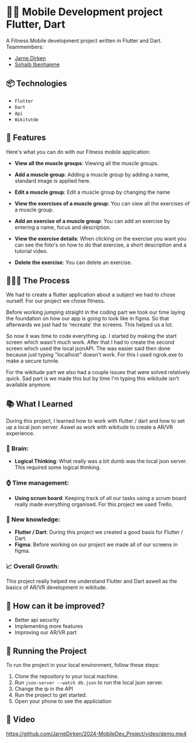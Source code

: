 ﻿# 🥷🏽 Mobile Development project Flutter, Dart

A Fitness Mobile development project written in Flutter and Dart. Teammembers:

- [Jarne Dirken](https://github.com/jarnedirken)
- [Sohaib Ibenhajene](https://github.com/SohaibIbenhajene)

## 📦 Technologies

- `Flutter`
- `Dart`
- `Api`
- `Wikitutde`

## 🦄 Features

Here's what you can do with our Fitness mobile application:

- **View all the muscle groups**: Viewing all the muscle groups.

- **Add a muscle group**: Adding a muscle group by adding a name, standard image is applied here.

- **Edit a muscle group**: Edit a muscle group by changing the name

- **View the exercises of a muscle group**: You can view all the exercises of a muscle group.

- **Add an exercise of a muscle group**: You can add an exercise by entering a name, focus and description.

- **View the exercise details**: When clicking on the exercise you want you can see the foto's on how to do that exercise, a short description and a tutorial video.

- **Delete the exercise**: You can delete an exercise.

## 👩🏽‍🍳 The Process

We had to create a flutter application about a subject we had to chose ourself. For our project we chose fitness.

Before working jumping straight in the coding part we took our time laying the foundation on how our app is going to look like in figma. So that afterwards we just had to 'recreate' the screens. This helped us a lot.

So now it was time to code everything up. I started by making the start screen which wasn't much work. After that I had to create the second screen which used the local jsonAPI. The was easier said then done because just typing "localhost" doesn't work. For this I used ngrok.exe to make a secure tunnle.

For the wikitude part we also had a couple issues that were solved relatively quick. Sad part is we made this but by time I'm typing this wikitude isn't available anymore.

## 📚 What I Learned

During this project, I learned how to work with flutter / dart and how to set up a local json server. Aswel as work with wikitude to create a AR/VR experience.

### 🧠 Brain:

- **Logical Thinking**: What really was a bit dumb was the local json server. This required some logical thinking.

### ⌚ Time management:

- **Using scrum board**: Keeping track of all our tasks using a scrum board really made everything organised. For this project we used Trello.

### 📓 New knowledge:

- **Flutter / Dart**: During this project we created a good basis for Flutter / Dart.
- **Figma**: Before working on our project we made all of our screens in figma.

### 📈 Overall Growth:

This project really helped me understand Flutter and Dart aswell as the basics of AR/VR development in wikitude.

## 💭 How can it be improved?

- Better api security
- Implementing more features
- Improving our AR/VR part

## 🚦 Running the Project

To run the project in your local environment, follow these steps:

1. Clone the repository to your local machine.
2. Run `json-server --watch db.json` to run the local json server.
3. Change the ip in the API
4. Run the project to get started.
5. Open your phone to see the appliciation

## 🍿 Video

https://github.com/JarneDirken/2024-MobileDev_Project/video/demo.mp4
